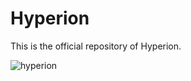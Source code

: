 # Hyperion

This is the official repository of Hyperion.

![hyperion](https://repository-images.githubusercontent.com/852708011/d6522999-d7f1-4bbb-a4d3-d5bdcda5e2a1)
